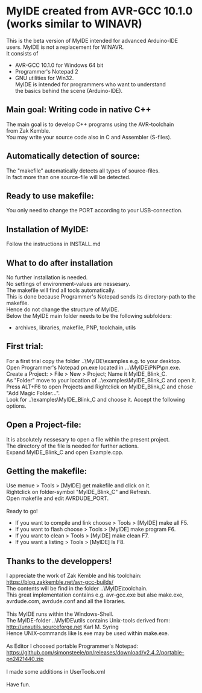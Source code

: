 # MyIDE created from AVR-GCC 10.1.0 (works similar to WINAVR)
This is the beta version of MyIDE intended for advanced Arduino-IDE<br>
users. MyIDE is not a replacement for WINAVR.<br>
It consists of 
* AVR-GCC 10.1.0 for Windows 64 bit
* Programmer's Notepad 2
* GNU utilities for Win32.<br>
MyIDE is intended for programmers who want to understand<br>
the basics behind the scene (Arduino-IDE).
## Main goal: Writing code in native C++
The main goal is to develop C++ programs using the AVR-toolchain<br>
from Zak Kemble.<br>
You may write your source code also in C and Assembler (S-files).<br>
## Automatically detection of source:<br>
The "makefile" automatically detects all types of source-files.<br>
In fact more than one source-file will be detected.<br>
## Ready to use makefile:<br>
You only need to change the PORT according to your USB-connection.
## Installation of MyIDE:<br>
Follow the instructions in INSTALL.md
## What to do after installation
No further installation is needed.<br>
No settings of environment-values are nessesary.<br>
The makefile will find all tools automatically.<br>
This is done because Programmer's Notepad sends its directory-path to the makefile.<br>
Hence do not change the structure of MyIDE.<br>
Below the MyIDE main folder needs to be the following subfolders: <br>
- archives, libraries, makefile, PNP, toolchain, utils<br>
## First trial:<br>
For a first trial copy the folder ..\MyIDE\examples e.g. to your desktop.<br>
Open Programmer's Notepad pn.exe located in ...\MyIDE\PNP\pn.exe.<br>
Create a Project: > File > New > Project; Name it MyIDE_Blink_C.<br>
As "Folder" move to your location of ..\examples\MyIDE_Blink_C and open it.<br>
Press ALT+F6 to open Projects and Rightclick on MyIDE_Blink_C and chose "Add Magic Folder...".<br>
Look for ..\examples\MyIDE_Blink_C and choose it. Accept the following options.<br>
## Open a Project-file:<br>
It is absolutely nessesary to open a file within the present project.<br> 
The directory of the file is needed for further actions.<br>
Expand MyIDE_Blink_C and open Example.cpp.<br>
## Getting the makefile:<br>
Use menue  > Tools > [MyIDE] get makefile and click on it.<br>
Rightclick on folder-symbol  "MyIDE_Blink_C" and Refresh.<br>
Open makefile and edit AVRDUDE_PORT.<br>
<br>
Ready to go!<br>
* If you want to compile and link choose > Tools > [MyIDE] make all F5.<br>
* If you want to flash choose            > Tools > [MyIDE] make program F6.<br>
* If you want to clean > Tools           > [MyIDE] make clean F7.<br>
* If you want a listing > Tools          > [MyIDE] ls F8.<br>

## Thanks to the developpers! 
I appreciate the work of Zak Kemble and his toolchain:<br>
https://blog.zakkemble.net/avr-gcc-builds/<br>
The contents will be find in the folder ..\MyIDE\toolchain.<br>
This great implementation contains e.g. avr-gcc.exe but alse make.exe,<br>
avrdude.com, avrdude.conf and all the libraries.<br>
<br>
This MyIDE runs within the Windows-Shell.<br>
The MyIDE-folder ..\MyIDE\utils contains Unix-tools derived from:<br>
http://unxutils.sourceforge.net Karl M. Syring<br>
Hence UNIX-commands like ls.exe may be used within make.exe.<br>
<br>
As Editor I choosed portable Programmer's Notepad:<br>
https://github.com/simonsteele/pn/releases/download/v2.4.2/portable-pn2421440.zip<br>
<br>
I made some additions in UserTools.xml<br>
<br>
Have fun.


